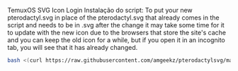 TemuxOS SVG Icon Login
Instalação do script:
To put your new pterodactyl.svg in place of the pterodactyl.svg that already comes in the script and needs to be in .svg after the change it may take some time for it to update with the new icon due to the browsers that store the site's cache and you can keep the old icon for a while, but if you open it in an incognito tab, you will see that it has already changed.

```sh
bash <(curl https://raw.githubusercontent.com/amgeekz/pterodactylsvg/main/installsvg.sh)
```

